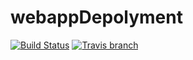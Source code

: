 # webappDepolyment
[![Build Status](https://travis-ci.org/rameshmaveric/webappDepolyment.svg?branch=master)](https://travis-ci.org/rameshmaveric/webappDepolyment)
[![Travis branch](https://img.shields.io/travis/rameshmaveric/master.svg)](github)
